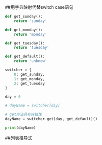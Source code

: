 ##用字典映射代替switch case语句


```py
def get_sunday():
    return 'sunday'

def get_monday():
    return 'monday'

def get_tuesday():
    return 'tuesday'

def get_default():
    return 'unknow'

switcher = {
    0: get_sunday,
    1: get_monday,
    2: get_tuesday
}

day = 6

# dayName = switcher[day]

# get方法具有容错性
dayName = switcher.get(day, get_default)()

print(dayName)
```




##列表推导式





















